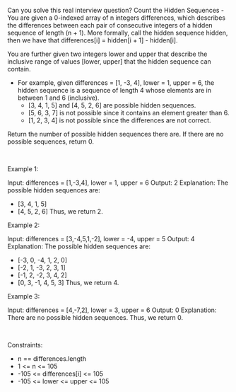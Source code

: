 Can you solve this real interview question? Count the Hidden Sequences - You are given a 0-indexed array of n integers differences, which describes the differences between each pair of consecutive integers of a hidden sequence of length (n + 1). More formally, call the hidden sequence hidden, then we have that differences[i] = hidden[i + 1] - hidden[i].

You are further given two integers lower and upper that describe the inclusive range of values [lower, upper] that the hidden sequence can contain.

 * For example, given differences = [1, -3, 4], lower = 1, upper = 6, the hidden sequence is a sequence of length 4 whose elements are in between 1 and 6 (inclusive).
   * [3, 4, 1, 5] and [4, 5, 2, 6] are possible hidden sequences.
   * [5, 6, 3, 7] is not possible since it contains an element greater than 6.
   * [1, 2, 3, 4] is not possible since the differences are not correct.

Return the number of possible hidden sequences there are. If there are no possible sequences, return 0.

 

Example 1:


Input: differences = [1,-3,4], lower = 1, upper = 6
Output: 2
Explanation: The possible hidden sequences are:
- [3, 4, 1, 5]
- [4, 5, 2, 6]
Thus, we return 2.


Example 2:


Input: differences = [3,-4,5,1,-2], lower = -4, upper = 5
Output: 4
Explanation: The possible hidden sequences are:
- [-3, 0, -4, 1, 2, 0]
- [-2, 1, -3, 2, 3, 1]
- [-1, 2, -2, 3, 4, 2]
- [0, 3, -1, 4, 5, 3]
Thus, we return 4.


Example 3:


Input: differences = [4,-7,2], lower = 3, upper = 6
Output: 0
Explanation: There are no possible hidden sequences. Thus, we return 0.


 

Constraints:

 * n == differences.length
 * 1 <= n <= 105
 * -105 <= differences[i] <= 105
 * -105 <= lower <= upper <= 105